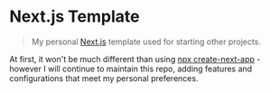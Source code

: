 # Next.js Template

> My personal [Next.js](https://github.com/zeit/next.js) template used for starting other projects.

At first, it won't be much different than using [npx create-next-app](https://github.com/zeit/next.js/tree/master/packages/create-next-app) - however I will continue to maintain this repo, adding features and configurations that meet my personal preferences.

